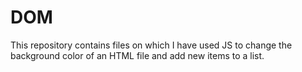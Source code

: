 # DOM
This repository contains files on which I have used JS to change the background color of an HTML file and add new items to a list.
